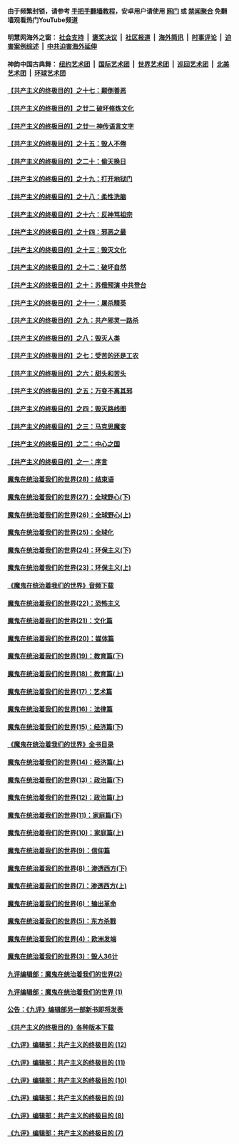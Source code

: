 #### 由于频繁封锁，请参考 [手把手翻墙教程](https://github.com/gfw-breaker/guides/wiki/)，安卓用户请使用 [网门](https://github.com/gfw-breaker/bn-android/blob/master/ogate.md?t=05272135) 或 [禁闻聚合](https://github.com/gfw-breaker/bn-android) 免翻墙观看热门YouTube频道 

#### 明慧网海外之窗：&nbsp;[社会支持](140.md?t=05272135) &nbsp;|&nbsp; [褒奖决议](282.md?t=05272135) &nbsp;|&nbsp; [社区报道](91.md?t=05272135) &nbsp;|&nbsp; [海外简讯](245.md?t=05272135) &nbsp;|&nbsp; [时事评论](251.md?t=05272135) &nbsp;|&nbsp; [迫害案例综述](328.md?t=05272135) &nbsp;|&nbsp; [中共迫害海外延伸](236.md?t=05272135) 

#### 神韵中国古典舞：&nbsp;[纽约艺术团](nf4778.md?t=05272135) &nbsp;|&nbsp; [国际艺术团](nf4780.md?t=05272135) &nbsp;|&nbsp; [世界艺术团](nf5951.md?t=05272135) &nbsp;|&nbsp; [巡回艺术团](nf4779.md?t=05272135) &nbsp;|&nbsp; [北美艺术团](nf1148019.md?t=05272135) &nbsp;|&nbsp; [环球艺术团](nf1299941.md?t=05272135)  

#### [【共产主义的终极目的】之十七：颠倒善恶](../pages/nsc422/n11179782.md?t=05272135) 

#### [【共产主义的终极目的】之廿二 破坏修炼文化](../pages/nsc422/n11245728.md?t=05272135) 

#### [【共产主义的终极目的】之廿一 神传语言文字](../pages/nsc422/n11263265.md?t=05272135) 

#### [【共产主义的终极目的】之十五：毁人不倦](../pages/nsc422/n11166792.md?t=05272135) 

#### [【共产主义的终极目的】之二十：偷天换日](../pages/nsc422/n11238846.md?t=05272135) 

#### [【共产主义的终极目的】之十九：打开地狱门](../pages/nsc422/n11206376.md?t=05272135) 

#### [【共产主义的终极目的】之十八：柔性洗脑](../pages/nsc422/n11199994.md?t=05272135) 

#### [【共产主义的终极目的】之十六：反神骂祖宗](../pages/nsc422/n11166798.md?t=05272135) 

#### [【共产主义的终极目的】之十四：邪恶之最](../pages/nsc422/n11150249.md?t=05272135) 

#### [【共产主义的终极目的】之十三：毁灭文化](../pages/nsc422/n11135227.md?t=05272135) 

#### [【共产主义的终极目的】之十二：破坏自然](../pages/nsc422/n11135214.md?t=05272135) 

#### [【共产主义的终极目的】之十：苏俄预演 中共登台](../pages/nsc422/n11118424.md?t=05272135) 

#### [【共产主义的终极目的】之十一：屠杀精英](../pages/nsc422/n11118442.md?t=05272135) 

#### [【共产主义的终极目的】之九：共产邪灵一路杀](../pages/nsc422/n11114139.md?t=05272135) 

#### [【共产主义的终极目的】之八：毁灭人类](../pages/nsc422/n11108503.md?t=05272135) 

#### [【共产主义的终极目的】之七：受苦的还是工农](../pages/nsc422/n11101809.md?t=05272135) 

#### [【共产主义的终极目的】之六：甜头和苦头](../pages/nsc422/n11096971.md?t=05272135) 

#### [【共产主义的终极目的】之五：万变不离其邪](../pages/nsc422/n11091285.md?t=05272135) 

#### [【共产主义的终极目的】之四：毁灭路线图](../pages/nsc422/n11086284.md?t=05272135) 

#### [【共产主义的终极目的】之三：马克思魔变](../pages/nsc422/n11061941.md?t=05272135) 

#### [【共产主义的终极目的】之二：中心之国](../pages/nsc422/n11047728.md?t=05272135) 

#### [【共产主义的终极目的】之一：序言](../pages/nsc422/n11086077.md?t=05272135) 

#### [魔鬼在统治着我们的世界(28)：结束语](../pages/nsc422/n10936246.md?t=05272135) 

#### [魔鬼在统治着我们的世界(27)：全球野心(下)](../pages/nsc422/n10928319.md?t=05272135) 

#### [魔鬼在统治着我们的世界(26)：全球野心(上)](../pages/nsc422/n10900318.md?t=05272135) 

#### [魔鬼在统治着我们的世界(25)：全球化](../pages/nsc422/n10788205.md?t=05272135) 

#### [魔鬼在统治着我们的世界(24)：环保主义(下)](../pages/nsc422/n10695307.md?t=05272135) 

#### [魔鬼在统治着我们的世界(23)：环保主义(上)](../pages/nsc422/n10688613.md?t=05272135) 

#### [《魔鬼在统治着我们的世界》音频下载](../pages/nsc422/n10635553.md?t=05272135) 

#### [魔鬼在统治着我们的世界(22)：恐怖主义](../pages/nsc422/n10614727.md?t=05272135) 

#### [魔鬼在统治着我们的世界(21)：文化篇](../pages/nsc422/n10597706.md?t=05272135) 

#### [魔鬼在统治着我们的世界(20)：媒体篇](../pages/nsc422/n10586579.md?t=05272135) 

#### [魔鬼在统治着我们的世界(19)：教育篇(下)](../pages/nsc422/n10564808.md?t=05272135) 

#### [魔鬼在统治着我们的世界(18)：教育篇(上)](../pages/nsc422/n10526970.md?t=05272135) 

#### [魔鬼在统治着我们的世界(17)：艺术篇](../pages/nsc422/n10499093.md?t=05272135) 

#### [魔鬼在统治着我们的世界(16)：法律篇](../pages/nsc422/n10485969.md?t=05272135) 

#### [魔鬼在统治着我们的世界(15)：经济篇(下)](../pages/nsc422/n10469975.md?t=05272135) 

#### [《魔鬼在统治着我们的世界》全书目录](../pages/nsc422/n10464261.md?t=05272135) 

#### [魔鬼在统治着我们的世界(14)：经济篇(上)](../pages/nsc422/n10457370.md?t=05272135) 

#### [魔鬼在统治着我们的世界(13)：政治篇(下)](../pages/nsc422/n10448270.md?t=05272135) 

#### [魔鬼在统治着我们的世界(12)：政治篇(上)](../pages/nsc422/n10444576.md?t=05272135) 

#### [魔鬼在统治着我们的世界(11)：家庭篇(下)](../pages/nsc422/n10440961.md?t=05272135) 

#### [魔鬼在统治着我们的世界(10)：家庭篇(上)](../pages/nsc422/n10435448.md?t=05272135) 

#### [魔鬼在统治着我们的世界(9)：信仰篇](../pages/nsc422/n10432159.md?t=05272135) 

#### [魔鬼在统治着我们的世界(8)：渗透西方(下)](../pages/nsc422/n10429603.md?t=05272135) 

#### [魔鬼在统治着我们的世界(7)：渗透西方(上)](../pages/nsc422/n10426013.md?t=05272135) 

#### [魔鬼在统治着我们的世界(6)：输出革命](../pages/nsc422/n10421536.md?t=05272135) 

#### [魔鬼在统治着我们的世界(5)：东方杀戮](../pages/nsc422/n10417707.md?t=05272135) 

#### [魔鬼在统治着我们的世界(4)：欧洲发端](../pages/nsc422/n10414890.md?t=05272135) 

#### [魔鬼在统治着我们的世界(3)：毁人36计](../pages/nsc422/n10411583.md?t=05272135) 

#### [九评编辑部：魔鬼在统治着我们的世界(2)](../pages/nsc422/n10410036.md?t=05272135) 

#### [九评编辑部：魔鬼在统治着我们的世界 (1)](../pages/nsc422/n10406825.md?t=05272135) 

#### [公告：《九评》编辑部另一部新书即将发表](../pages/nsc422/n10405104.md?t=05272135) 

#### [《共产主义的终极目的》各种版本下载](../pages/nsc422/n10022138.md?t=05272135) 

#### [《九评》编辑部：共产主义的终极目的 (12)](../pages/nsc422/n9933272.md?t=05272135) 

#### [《九评》编辑部：共产主义的终极目的 (11)](../pages/nsc422/n9924973.md?t=05272135) 

#### [《九评》编辑部：共产主义的终极目的 (10)](../pages/nsc422/n9920883.md?t=05272135) 

#### [《九评》编辑部：共产主义的终极目的 (9)](../pages/nsc422/n9916363.md?t=05272135) 

#### [《九评》编辑部：共产主义的终极目的 (8)](../pages/nsc422/n9912488.md?t=05272135) 

#### [《九评》编辑部：共产主义的终极目的 (7)](../pages/nsc422/n9901176.md?t=05272135) 

